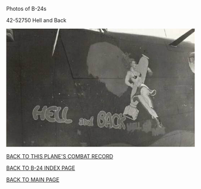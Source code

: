 
Photos of B-24s






 




42-52750 Hell and Back  
  

![](42-52750.jpg)  
  

[BACK TO THIS PLANE'S COMBAT RECORD](../b24s/42-52750.md)  

[BACK TO B-24 INDEX PAGE](../000b24s.md)  

[BACK TO MAIN PAGE](../index.md)



